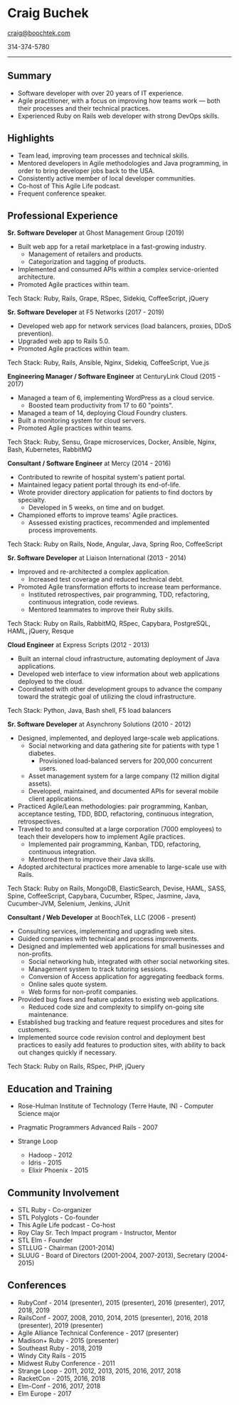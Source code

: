 Craig Buchek
===========================================================================

craig@boochtek.com

314-374-5780

***************************************************************************


Summary
-------

   * Software developer with over 20 years of IT experience.
   * Agile practitioner, with a focus on improving how teams work —
     both their processes and their technical practices.
   * Experienced Ruby on Rails web developer with strong DevOps skills.


Highlights
----------

   * Team lead, improving team processes and technical skills.
   * Mentored developers in Agile methodologies and Java programming, in order
     to bring developer jobs back to the USA.
   * Consistently active member of local developer communities.
   * Co-host of This Agile Life podcast.
   * Frequent conference speaker.


Professional Experience
-----------------------

**Sr. Software Developer** at Ghost Management Group (2019)

   * Built web app for a retail marketplace in a fast-growing industry.
      * Management of retailers and products.
      * Categorization and tagging of products.
   * Implemented and consumed APIs within a complex service-oriented architecture.
   * Promoted Agile practices within team.

Tech Stack: Ruby, Rails, Grape, RSpec, Sidekiq, CoffeeScript, jQuery

**Sr. Software Developer** at F5 Networks (2017 - 2019)

   * Developed web app for network services (load balancers, proxies, DDoS prevention).
   * Upgraded web app to Rails 5.0.
   * Promoted Agile practices within team.

Tech Stack: Ruby, Rails, Ansible, Nginx, Sidekiq, CoffeeScript, Vue.js

**Engineering Manager / Software Engineer** at CenturyLink Cloud (2015 - 2017)

   * Managed a team of 6, implementing WordPress as a cloud service.
      * Boosted team productivity from 17 to 60 "points".
   * Managed a team of 14, deploying Cloud Foundry clusters.
   * Built a monitoring system for cloud servers.
   * Promoted Agile practices within teams.

Tech Stack: Ruby, Sensu, Grape microservices, Docker, Ansible, Nginx, Bash, Kubernetes, RabbitMQ

**Consultant / Software Engineer** at Mercy (2014 - 2016)

   * Contributed to rewrite of hospital system's patient portal.
   * Maintained legacy patient portal through its end-of-life.
   * Wrote provider directory application for patients to find doctors by specialty.
      * Developed in 5 weeks, on time and on budget.
   * Championed efforts to improve teams' Agile practices.
      * Assessed existing practices, recommended and implemented process improvements.

Tech Stack: Ruby on Rails, Node, Angular, Java, Spring Roo, CoffeeScript

**Sr. Software Developer** at Liaison International (2013 - 2014)

   * Improved and re-architected a complex application.
      * Increased test coverage and reduced technical debt.
   * Promoted Agile transformation efforts to increase team performance.
      * Instituted retrospectives, pair programming, TDD, refactoring,
        continuous integration, code reviews.
      * Mentored teammates to improve their Ruby skills.

Tech Stack: Ruby on Rails, RabbitMQ, RSpec, Capybara, PostgreSQL, HAML, jQuery,
Resque

**Cloud Engineer** at Express Scripts (2012 - 2013)

   * Built an internal cloud infrastructure, automating deployment of Java applications.
   * Developed web interface to view information about web applications
     deployed to the cloud.
   * Coordinated with other development groups to advance the company
     toward the strategic goal of utilizing the cloud infrastructure.

Tech Stack: Python, Java, Bash shell, F5 load balancers

**Sr. Software Developer** at Asynchrony Solutions (2010 - 2012)

   * Designed, implemented, and deployed large-scale web applications.
      * Social networking and data gathering site for patients with type 1
        diabetes.
         * Provisioned load-balanced servers for 200,000 concurrent users.
      * Asset management system for a large company (12 million digital
        assets).
      * Developed, maintained, and documented APIs for several mobile client
        applications.
   * Practiced Agile/Lean methodologies: pair programming, Kanban, acceptance
     testing, TDD, BDD, refactoring, continuous integration, retrospectives.
   * Traveled to and consulted at a large corporation (7000 employees) to
     teach their developers how to implement Agile practices.
      * Implemented pair programming, Kanban, TDD, refactoring, continuous
        integration.
      * Mentored them to improve their Java skills.
   * Adopted architectural practices more amenable to large-scale use with
     Rails.

Tech Stack: Ruby on Rails, MongoDB, ElasticSearch, Devise, HAML, SASS, Spine,
CoffeeScript, Capybara, Cucumber, RSpec, Jasmine, Java, Cucumber-JVM, Selenium,
Jenkins, JUnit

**Consultant / Web Developer** at BoochTek, LLC (2006 - present)

   * Consulting services, implementing and upgrading web sites.
   * Guided companies with technical and process improvements.
   * Designed and implemented web applications for small businesses and
     non-profits.
      * Social networking hub, integrated with other social networking sites.
      * Management system to track tutoring sessions.
      * Conversion of Access application for aggregating feedback forms.
      * Online sales quote system.
      * Web forms for non-profit companies.
   * Provided bug fixes and feature updates to existing web applications.
      * Reduced code size and complexity to simplify on-going site maintenance.
   * Established bug tracking and feature request procedures and sites for
     customers.
   * Implemented source code revision control and deployment best practices to
     easily add features to production sites, with ability to back out changes
     quickly if necessary.

Tech Stack: Ruby on Rails, RSpec, PHP, jQuery


Education and Training
----------------------

   * Rose-Hulman Institute of Technology (Terre Haute, IN) -
     Computer Science major

   * Pragmatic Programmers Advanced Rails - 2007
   * Strange Loop
      * Hadoop - 2012
      * Idris - 2015
      * Elixir Phoenix - 2015


Community Involvement
---------------------

   * STL Ruby - Co-organizer
   * STL Polyglots - Co-founder
   * This Agile Life podcast - Co-host
   * Roy Clay Sr. Tech Impact program - Instructor, Mentor
   * STL Elm - Founder
   * STLLUG - Chairman (2001-2014)
   * SLUUG - Board of Directors (2001-2004, 2007-2013), Secretary (2004-2015)


Conferences
-----------

   * RubyConf - 2014 (presenter), 2015 (presenter), 2016 (presenter), 2017, 2018, 2019
   * RailsConf - 2007, 2008, 2010, 2014, 2015 (presenter), 2016, 2018 (presenter), 2019 (presenter)
   * Agile Alliance Technical Conference - 2017 (presenter)
   * Madison+ Ruby - 2015 (presenter)
   * Southeast Ruby - 2018, 2019
   * Windy City Rails - 2015
   * Midwest Ruby Conference - 2011
   * Strange Loop - 2011, 2012, 2013, 2015, 2016, 2017, 2018
   * RacketCon - 2015, 2016, 2018
   * Elm-Conf - 2016, 2017, 2018
   * Elm Europe - 2017
